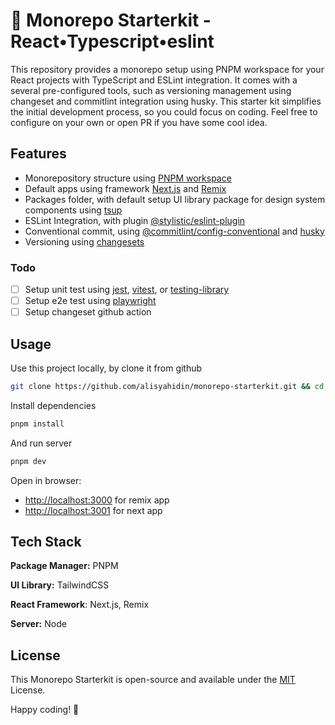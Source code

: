 
# 🧰 Monorepo Starterkit - React•Typescript•eslint

This repository provides a monorepo setup using PNPM workspace for your React projects with TypeScript and ESLint integration. It comes with a several pre-configured tools, such as versioning management using changeset and commitlint integration using husky. This starter kit simplifies the initial development process, so you could focus on coding. Feel free to configure on your own or open PR if you have some cool idea.

## Features

- Monorepository structure using [PNPM workspace](https://pnpm.io/id/workspaces)
- Default apps using framework [Next.js](https://nextjs.org/) and [Remix](https://remix.run/)
- Packages folder, with default setup UI library package for design system components using [tsup](https://tsup.egoist.dev/)
- ESLint Integration, with plugin [@stylistic/eslint-plugin](https://eslint.style/)
- Conventional commit, using [@commitlint/config-conventional](https://github.com/conventional-changelog/commitlint) and [husky](https://typicode.github.io/husky/)
- Versioning using [changesets](https://github.com/changesets/changesets)

### Todo

- [ ] Setup unit test using [jest](https://jestjs.io/), [vitest](https://vitest.dev/), or [testing-library](https://testing-library.com/)
- [ ] Setup e2e test using [playwright](https://playwright.dev/)
- [ ] Setup changeset github action

## Usage

Use this project locally, by clone it from github

```bash
git clone https://github.com/alisyahidin/monorepo-starterkit.git && cd monorepo-starterkit

```

Install dependencies

```bash
pnpm install
```

And run server

```bash
pnpm dev
```
Open in browser:

- [http://localhost:3000](http://localhost:3000) for remix app
- [http://localhost:3001](http://localhost:3001) for next app

## Tech Stack

**Package Manager:** PNPM

**UI Library:** TailwindCSS

**React Framework**: Next.js, Remix

**Server:** Node

## License

This Monorepo Starterkit is open-source and available under the [MIT](https://choosealicense.com/licenses/mit/) License.

Happy coding! 🚀

